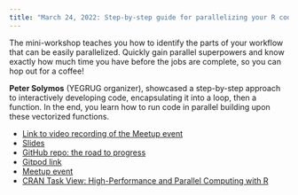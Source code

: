 ```yaml
---
title: "March 24, 2022: Step-by-step guide for parallelizing your R code"
---
```


The mini-workshop teaches you how to identify the parts of your workflow that can be easily parallelized. Quickly gain parallel superpowers and know exactly how much time you have before the jobs are complete, so you can hop out for a coffee!

**Peter Solymos** (YEGRUG organizer), showcased a step-by-step approach to interactively developing code, encapsulating it into a loop, then a function. In the end, you learn how to run code in parallel building upon these vectorized functions.

- [Link to video recording of the Meetup event](https://youtu.be/uyhIiTTrTJY)
- [Slides](YEGRUG_2022_03.pdf)
- [GitHub repo: the road to progress](https://github.com/psolymos/the-road-to-progress)
- [Gitpod link](https://gitpod.io/#https://github.com/psolymos/the-road-to-progress)
- [Meetup event](https://www.meetup.com/edmonton-r-user-group-yegrug/events/284416855)
- [CRAN Task View: High-Performance and Parallel Computing with R](https://cran.r-project.org/web/views/HighPerformanceComputing.html)
